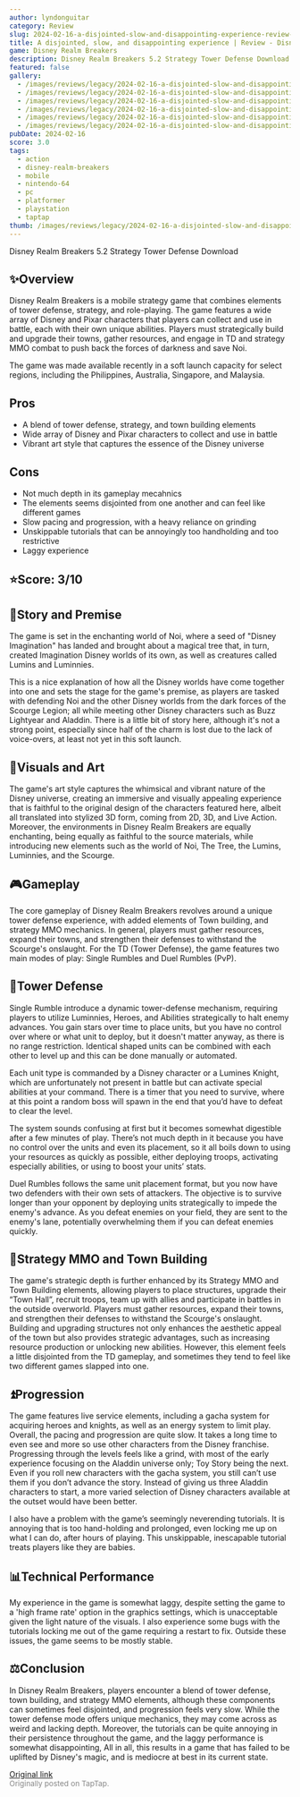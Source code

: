 ```yaml
---
author: lyndonguitar
category: Review
slug: 2024-02-16-a-disjointed-slow-and-disappointing-experience-review-disney-realm-breakers
title: A disjointed, slow, and disappointing experience | Review - Disney Realm Breakers
game: Disney Realm Breakers
description: Disney Realm Breakers 5.2 Strategy Tower Defense Download
featured: false
gallery:
  - /images/reviews/legacy/2024-02-16-a-disjointed-slow-and-disappointing-experience--review---disney-realm-breakers-0.avif
  - /images/reviews/legacy/2024-02-16-a-disjointed-slow-and-disappointing-experience--review---disney-realm-breakers-1.avif
  - /images/reviews/legacy/2024-02-16-a-disjointed-slow-and-disappointing-experience--review---disney-realm-breakers-2.avif
  - /images/reviews/legacy/2024-02-16-a-disjointed-slow-and-disappointing-experience--review---disney-realm-breakers-3.avif
  - /images/reviews/legacy/2024-02-16-a-disjointed-slow-and-disappointing-experience--review---disney-realm-breakers-4.avif
  - /images/reviews/legacy/2024-02-16-a-disjointed-slow-and-disappointing-experience--review---disney-realm-breakers-5.avif
pubDate: 2024-02-16
score: 3.0
tags:
  - action
  - disney-realm-breakers
  - mobile
  - nintendo-64
  - pc
  - platformer
  - playstation
  - taptap
thumb: /images/reviews/legacy/2024-02-16-a-disjointed-slow-and-disappointing-experience--review---disney-realm-breakers-0.avif
---
```


Disney Realm Breakers
5.2
Strategy
Tower Defense
Download


## ✨Overview
Disney Realm Breakers is a mobile strategy game that combines elements of tower defense, strategy, and role-playing. The game features a wide array of Disney and Pixar characters that players can collect and use in battle, each with their own unique abilities. Players must strategically build and upgrade their towns, gather resources, and engage in TD and strategy MMO combat to push back the forces of darkness and save Noi.

The game was made available recently in a soft launch capacity for select regions, including the Philippines, Australia, Singapore, and Malaysia.




## Pros
- A blend of tower defense, strategy, and town building elements
- Wide array of Disney and Pixar characters to collect and use in battle
- Vibrant art style that captures the essence of the Disney universe





## Cons
- Not much depth in its gameplay mecahnics
- The elements seems disjointed from one another and can feel like different games
- Slow pacing and progression, with a heavy reliance on grinding
- Unskippable tutorials that can be annoyingly too handholding and too restrictive
- Laggy experience



## ⭐️Score: 3/10


## 📖Story and Premise
The game is set in the enchanting world of Noi, where a seed of "Disney Imagination" has landed and brought about a magical tree that, in turn, created Imagination Disney worlds of its own, as well as creatures called Lumins and Luminnies.

This is a nice explanation of how all the Disney worlds have come together into one and sets the stage for the game's premise, as players are tasked with defending Noi and the other Disney worlds from the dark forces of the Scourge Legion; all while meeting other Disney characters such as Buzz Lightyear and Aladdin. There is a little bit of story here, although it's not a strong point, especially since half of the charm is lost due to the lack of voice-overs, at least not yet in this soft launch.


## 🎨Visuals and Art
The game's art style captures the whimsical and vibrant nature of the Disney universe, creating an immersive and visually appealing experience that is faithful to the original design of the characters featured here, albeit all translated into stylized 3D form, coming from 2D, 3D, and Live Action. Moreover, the environments in Disney Realm Breakers are equally enchanting, being equally as faithful to the source materials, while introducing new elements such as the world of Noi, The Tree, the Lumins, Luminnies, and the Scourge.


## 🎮Gameplay
The core gameplay of Disney Realm Breakers revolves around a unique tower defense experience, with added elements of Town building, and strategy MMO mechanics. In general, players must gather resources, expand their towns, and strengthen their defenses to withstand the Scourge's onslaught. For the TD (Tower Defense), the game features two main modes of play: Single Rumbles and Duel Rumbles (PvP).


## 🗼Tower Defense
Single Rumble introduce a dynamic tower-defense mechanism, requiring players to utilize Luminnies, Heroes, and Abilities strategically to halt enemy advances. You gain stars over time to place units, but you have no control over where or what unit to deploy, but it doesn't matter anyway, as there is no range restriction. Identical shaped units can be combined with each other to level up and this can be done manually or automated.

Each unit type is commanded by a Disney character or a Lumines Knight, which are unfortunately not present in battle but can activate special abilities at your command. There is a timer that you need to survive, where at this point a random boss will spawn in the end that you’d have to defeat to clear the level.

The system sounds confusing at first but it becomes somewhat digestible after a few minutes of play. There’s not much depth in it because you have no control over the units and even its placement, so it all boils down to using your resources as quickly as possible, either deploying troops, activating especially abilities, or using to boost your units’ stats.

Duel Rumbles follows the same unit placement format, but you now have two defenders with their own sets of attackers. The objective is to survive longer than your opponent by deploying units strategically to impede the enemy's advance. As you defeat enemies on your field, they are sent to the enemy's lane, potentially overwhelming them if you can defeat enemies quickly.


## 🏰Strategy MMO and Town Building
The game's strategic depth is further enhanced by its Strategy MMO and Town Building elements, allowing players to place structures, upgrade their “Town Hall”, recruit troops, team up with allies and participate in battles in the outside overworld. Players must gather resources, expand their towns, and strengthen their defenses to withstand the Scourge's onslaught. Building and upgrading structures not only enhances the aesthetic appeal of the town but also provides strategic advantages, such as increasing resource production or unlocking new abilities. However, this element feels a little disjointed from the TD gameplay, and sometimes they tend to feel like two different games slapped into one.


## ⏫Progression
The game features live service elements, including a gacha system for acquiring heroes and knights, as well as an energy system to limit play. Overall, the pacing and progression are quite slow. It takes a long time to even see and more so use other characters from the Disney franchise. Progressing through the levels feels like a grind, with most of the early experience focusing on the Aladdin universe only; Toy Story being the next. Even if you roll new characters with the gacha system, you still can’t use them if you don’t advance the story. Instead of giving us three Aladdin characters to start, a more varied selection of Disney characters available at the outset would have been better.

I also have a problem with the game’s seemingly neverending tutorials. It is annoying that is too hand-holding and prolonged, even locking me up on what I can do, after hours of playing. This unskippable, inescapable tutorial treats players like they are babies.


## 📊Technical Performance
My experience in the game is somewhat laggy, despite setting the game to a 'high frame rate' option in the graphics settings, which is unacceptable given the light nature of the visuals. I also experience some bugs with the tutorials locking me out of the game requiring a restart to fix. Outside these issues, the game seems to be mostly stable.


## ⚖️Conclusion
In Disney Realm Breakers, players encounter a blend of tower defense, town building, and strategy MMO elements, although these components can sometimes feel disjointed, and progression feels very slow. While the tower defense mode offers unique mechanics, they may come across as weird and lacking depth. Moreover, the tutorials can be quite annoying in their persistence throughout the game, and the laggy performance is somewhat disappointing, All in all, this results in a game that has failed to be uplifted by Disney's magic, and is mediocre at best in its current state.

[Original link](https://www.taptap.io/post/7011571)<br><span style="font-size: 0.95em; color: #888;">Originally posted on TapTap.</span>
